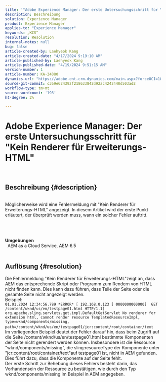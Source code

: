 ```yaml
---
title: '"Adobe Experience Manager: Der erste Untersuchungsschritt für \"Kein Renderer für Erweiterung-HTML\"'
description: Beschreibung
solution: Experience Manager
product: Experience Manager
applies-to: "Experience Manager"
keywords: „KCS“
resolution: Resolution
internal-notes: null
bug: false
article-created-by: Laehyeok Kang
article-created-date: "4/17/2024 9:19:10 AM"
article-published-by: Laehyeok Kang
article-published-date: "4/19/2024 9:51:15 AM"
version-number: 1
article-number: KA-24080
dynamics-url: "https://adobe-ent.crm.dynamics.com/main.aspx?forceUCI=1&pagetype=entityrecord&etn=knowledgearticle&id=53599787-9bfc-ee11-a1ff-6045bd0065f9"
source-git-commit: c369e624392f218633842d92ac4242440d503ad2
workflow-type: tm+mt
source-wordcount: '193'
ht-degree: 2%

---
```


# Adobe Experience Manager: Der erste Untersuchungsschritt für &quot;Kein Renderer für Erweiterungs-HTML&quot;

  
## Beschreibung {#description}

 <br>Möglicherweise wird eine Fehlermeldung mit &quot;Kein Renderer für Erweiterungs-HTML&quot; angezeigt. In diesem Artikel wird der erste Punkt erläutert, der überprüft werden muss, wann ein solcher Fehler auftritt.<br><br> <br><br>

<b>Umgebungen</b>
<br>  AEM as a Cloud Service, AEM 6.5
<br> 

## Auflösung {#resolution}

Die Fehlermeldung &quot;Kein Renderer für Erweiterungs-HTML&quot;zeigt an, dass AEM das entsprechende Skript oder Programm zum Rendern von HTML nicht finden kann. Dies kann dazu führen, dass Teile der Seite oder die gesamte Seite nicht angezeigt werden. <br>Beispiel: <br>`01.01.2024 12:34:56.789 *ERROR* [ 192.168.0.123 [ 0000000000000]  GET /content/wknd/us/en/testpage01.html HTTP/1.1]  org.apache.sling.servlets.get.impl.DefaultGetServlet No renderer for extension html, cannot render resource TemplatedResourceImpl, type=wknd/components/missing, path=/content/wknd/us/en/testpage01/jcr:content/root/container/text` <br>Im vorliegenden Beispiel deutet der Fehler darauf hin, dass beim Zugriff auf die Seite /content/wknd/us/en/testpage01.html bestimmte Komponenten der Seite nicht gerendert werden können. Insbesondere ist die Ressource &quot;wknd/components/missing&quot;, die sling:resourceType der Komponente unter &quot;jcr:content/root/container/text&quot;auf testpage01 ist, nicht in AEM gefunden. Dies führt dazu, dass die Komponente auf der Seite fehlt. <br>Der erste Schritt zur Behebung dieses Fehlers besteht darin, das Vorhandensein der Ressource zu bestätigen, wie durch den Typ wknd/components/missing im Beispiel in AEM angegeben.